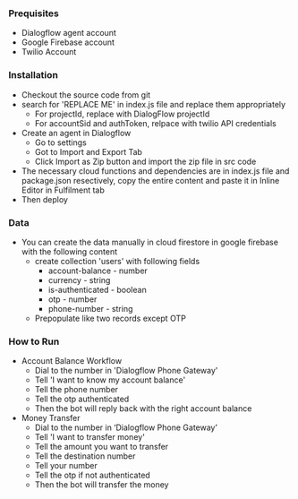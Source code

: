 ### Prequisites

- Dialogflow agent account
- Google Firebase account
- Twilio Account

### Installation
+ Checkout the source code from git
+ search for 'REPLACE ME' in index.js file and replace them appropriately
	+ For projectId, replace with DialogFlow projectId
	+ For accountSid and authToken, relpace with twilio API credentials
+ Create an agent in Dialogflow
	+ Go to settings
	+ Got to Import and Export Tab
	+ Click Import as Zip button and import the zip file in src code
+ The necessary cloud functions and dependencies are in index.js file and package.json resectively, copy the entire content and paste it in Inline Editor in Fulfilment tab
+ Then deploy

### Data
+ You can create the data manually in cloud firestore in google firebase with the following content
	+ create collection 'users' with following fields
		+ account-balance - number
		+ currency - string
		+ is-authenticated - boolean
		+ otp - number
		+ phone-number - string
	+ Prepopulate like two records except OTP

### How to Run
+ Account Balance Workflow
	+ Dial to the number in 'Dialogflow Phone Gateway'
	+ Tell 'I want to know my account balance'
	+ Tell the phone number
	+ Tell the otp authenticated
	+ Then the bot will reply back with the right account balance
+ Money Transfer
	+ Dial to the number in ‘Dialogflow Phone Gateway’
	+ Tell 'I want to transfer money'
	+ Tell the amount you want to transfer
	+ Tell the destination number
	+ Tell your number
	+ Tell the otp if not authenticated
	+ Then the bot will transfer the money